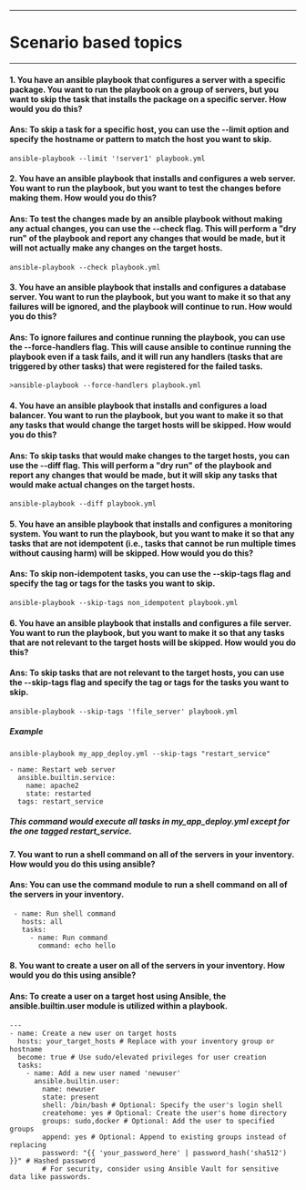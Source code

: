 ***
# Scenario based topics 
***
#### 1. You have an ansible playbook that configures a server with a specific package. You want to run the playbook on a group of servers, but you want to skip the task that installs the package on a specific server. How would you do this?

#### Ans: To skip a task for a specific host, you can use the --limit option and specify the hostname or pattern to match the host you want to skip.
```
ansible-playbook --limit '!server1' playbook.yml
```

#### 2. You have an ansible playbook that installs and configures a web server. You want to run the playbook, but you want to test the changes before making them. How would you do this?

#### Ans: To test the changes made by an ansible playbook without making any actual changes, you can use the --check flag. This will perform a "dry run" of the playbook and report any changes that would be made, but it will not actually make any changes on the target hosts.
```
ansible-playbook --check playbook.yml
```

#### 3. You have an ansible playbook that installs and configures a database server. You want to run the playbook, but you want to make it so that any failures will be ignored, and the playbook will continue to run. How would you do this?

#### Ans: To ignore failures and continue running the playbook, you can use the --force-handlers flag. This will cause ansible to continue running the playbook even if a task fails, and it will run any handlers (tasks that are triggered by other tasks) that were registered for the failed tasks.
```
>ansible-playbook --force-handlers playbook.yml
```

#### 4. You have an ansible playbook that installs and configures a load balancer. You want to run the playbook, but you want to make it so that any tasks that would change the target hosts will be skipped. How would you do this?

#### Ans: To skip tasks that would make changes to the target hosts, you can use the --diff flag. This will perform a "dry run" of the playbook and report any changes that would be made, but it will skip any tasks that would make actual changes on the target hosts.
```
ansible-playbook --diff playbook.yml
```

#### 5. You have an ansible playbook that installs and configures a monitoring system. You want to run the playbook, but you want to make it so that any tasks that are not idempotent (i.e., tasks that cannot be run multiple times without causing harm) will be skipped. How would you do this?

#### Ans: To skip non-idempotent tasks, you can use the --skip-tags flag and specify the tag or tags for the tasks you want to skip.
```
ansible-playbook --skip-tags non_idempotent playbook.yml
```

#### 6. You have an ansible playbook that installs and configures a file server. You want to run the playbook, but you want to make it so that any tasks that are not relevant to the target hosts will be skipped. How would you do this?

#### Ans: To skip tasks that are not relevant to the target hosts, you can use the --skip-tags flag and specify the tag or tags for the tasks you want to skip.
```
ansible-playbook --skip-tags '!file_server' playbook.yml
```
##### Example

```
ansible-playbook my_app_deploy.yml --skip-tags "restart_service"
```
```
- name: Restart web server
  ansible.builtin.service:
    name: apache2
    state: restarted
  tags: restart_service
```
##### This command would execute all tasks in my_app_deploy.yml except for the one tagged restart_service.

#### 7. You want to run a shell command on all of the servers in your inventory. How would you do this using ansible?

#### Ans: You can use the command module to run a shell command on all of the servers in your inventory.
```
 - name: Run shell command
   hosts: all
   tasks:
     - name: Run command
       command: echo hello
```

#### 8. You want to create a user on all of the servers in your inventory. How would you do this using ansible?

#### Ans: To create a user on a target host using Ansible, the ansible.builtin.user module is utilized within a playbook.
```
---
- name: Create a new user on target hosts
  hosts: your_target_hosts # Replace with your inventory group or hostname
  become: true # Use sudo/elevated privileges for user creation
  tasks:
    - name: Add a new user named 'newuser'
      ansible.builtin.user:
        name: newuser
        state: present
        shell: /bin/bash # Optional: Specify the user's login shell
        createhome: yes # Optional: Create the user's home directory
        groups: sudo,docker # Optional: Add the user to specified groups
        append: yes # Optional: Append to existing groups instead of replacing
        password: "{{ 'your_password_here' | password_hash('sha512') }}" # Hashed password
        # For security, consider using Ansible Vault for sensitive data like passwords.
```
